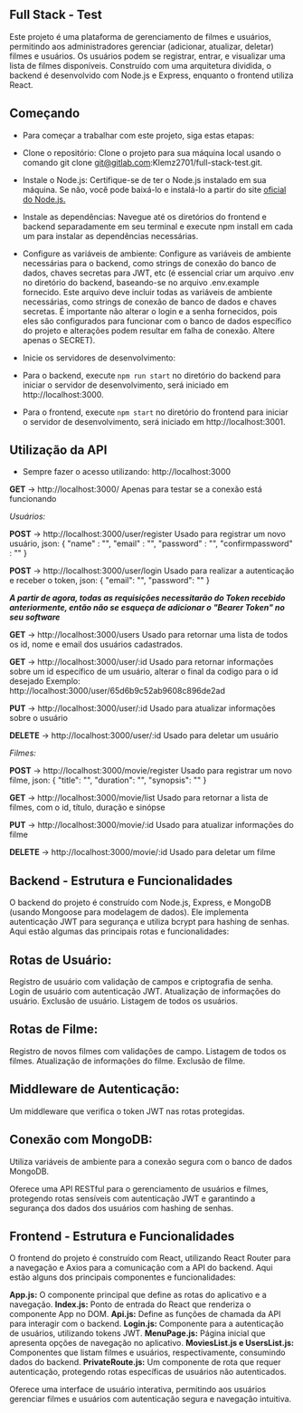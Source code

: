 ## Full Stack - Test

Este projeto é uma plataforma de gerenciamento de filmes e usuários, permitindo aos administradores gerenciar (adicionar, atualizar, deletar) filmes e usuários. Os usuários podem se registrar, entrar, e visualizar uma lista de filmes disponíveis. Construído com uma arquitetura dividida, o backend é desenvolvido com Node.js e Express, enquanto o frontend utiliza React.

## Começando

- Para começar a trabalhar com este projeto, siga estas etapas:

- Clone o repositório: Clone o projeto para sua máquina local usando o comando git clone git@gitlab.com:Klemz2701/full-stack-test.git.

- Instale o Node.js: Certifique-se de ter o Node.js instalado em sua máquina. Se não, você pode baixá-lo e instalá-lo a partir do site [oficial do Node.js.](https://nodejs.org/)

- Instale as dependências: Navegue até os diretórios do frontend e backend separadamente em seu terminal e execute npm install em cada um para instalar as dependências necessárias.

- Configure as variáveis de ambiente: Configure as variáveis de ambiente necessárias para o backend, como strings de conexão do banco de dados, chaves secretas para JWT, etc (é essencial criar um arquivo .env no diretório do backend, baseando-se no arquivo .env.example fornecido. Este arquivo deve incluir todas as variáveis de ambiente necessárias, como strings de conexão de banco de dados e chaves secretas. É importante não alterar o login e a senha fornecidos, pois eles são configurados para funcionar com o banco de dados específico do projeto e alterações podem resultar em falha de conexão. Altere apenas o SECRET).


- Inicie os servidores de desenvolvimento:


- Para o backend, execute `npm run start` no diretório do backend para iniciar o servidor de desenvolvimento, será iniciado em http://localhost:3000.
- Para o frontend, execute `npm start` no diretório do frontend para iniciar o servidor de desenvolvimento, será iniciado em http://localhost:3001.


## Utilização da API
- Sempre fazer o acesso utilizando: http://localhost:3000

**GET** -> http://localhost:3000/
Apenas para testar se a conexão está funcionando

_Usuários:_

**POST** -> http://localhost:3000/user/register
Usado para registrar um novo usuário, json:
{
    "name" : "",
    "email" : "",
    "password" : "",
    "confirmpassword" : ""
}


**POST** -> http://localhost:3000/user/login
Usado para realizar a autenticação e receber o token, json:
{
    "email": "",
    "password": ""
}

_**A partir de agora, todas as requisições necessitarão do Token recebido anteriormente, então não se esqueça de adicionar o "Bearer Token" no seu software**_


**GET** -> http://localhost:3000/users
Usado para retornar uma lista de todos os id, nome e email dos usuários cadastrados.


**GET** -> http://localhost:3000/user/:id
Usado para retornar informações sobre um id específico de um usuário, alterar o final da codigo para o id desejado
Exemplo: http://localhost:3000/user/65d6b9c52ab9608c896de2ad


**PUT** -> http://localhost:3000/user/:id
Usado para atualizar informações sobre o usuário


**DELETE** -> http://localhost:3000/user/:id
Usado para deletar um usuário


_Filmes:_

**POST** -> http://localhost:3000/movie/register
Usado para registrar um novo filme, json:
{
    "title": "",
    "duration": "",
    "synopsis": ""
}


**GET** -> http://localhost:3000/movie/list
Usado para retornar a lista de filmes, com o id, título, duração e sinópse


**PUT** -> http://localhost:3000/movie/:id
Usado para atualizar informações do filme


**DELETE** -> http://localhost:3000/movie/:id
Usado para deletar um filme 


## Backend - Estrutura e Funcionalidades

O backend do projeto é construído com Node.js, Express, e MongoDB (usando Mongoose para modelagem de dados). Ele implementa autenticação JWT para segurança e utiliza bcrypt para hashing de senhas. Aqui estão algumas das principais rotas e funcionalidades:

## Rotas de Usuário:
Registro de usuário com validação de campos e criptografia de senha.
Login de usuário com autenticação JWT.
Atualização de informações do usuário.
Exclusão de usuário.
Listagem de todos os usuários.

## Rotas de Filme:
Registro de novos filmes com validações de campo.
Listagem de todos os filmes.
Atualização de informações do filme.
Exclusão de filme.

## Middleware de Autenticação:
Um middleware que verifica o token JWT nas rotas protegidas.

## Conexão com MongoDB:
Utiliza variáveis de ambiente para a conexão segura com o banco de dados MongoDB.

Oferece uma API RESTful para o gerenciamento de usuários e filmes, protegendo rotas sensíveis com autenticação JWT e garantindo a segurança dos dados dos usuários com hashing de senhas.

## Frontend - Estrutura e Funcionalidades
O frontend do projeto é construído com React, utilizando React Router para a navegação e Axios para a comunicação com a API do backend. Aqui estão alguns dos principais componentes e funcionalidades:

**App.js:** O componente principal que define as rotas do aplicativo e a navegação.
**Index.js:** Ponto de entrada do React que renderiza o componente App no DOM.
**Api.js:** Define as funções de chamada da API para interagir com o backend.
**Login.js:** Componente para a autenticação de usuários, utilizando tokens JWT.
**MenuPage.js:** Página inicial que apresenta opções de navegação no aplicativo.
**MoviesList.js e UsersList.js:** Componentes que listam filmes e usuários, respectivamente, consumindo dados do backend.
**PrivateRoute.js:** Um componente de rota que requer autenticação, protegendo rotas específicas de usuários não autenticados.

Oferece uma interface de usuário interativa, permitindo aos usuários gerenciar filmes e usuários com autenticação segura e navegação intuitiva.
